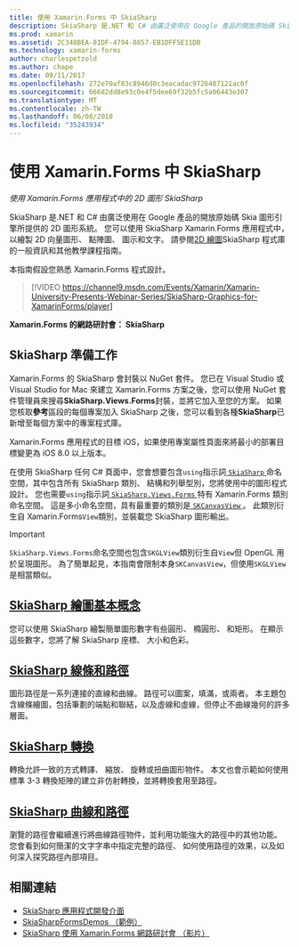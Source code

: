 ```yaml
---
title: 使用 Xamarin.Forms 中 SkiaSharp
description: SkiaSharp 是.NET 和 C# 由廣泛使用在 Google 產品的開放原始碼 Skia 圖形引擎所提供的 2D 圖形系統。 本指南說明如何使用 SkiaSharp 2D 圖形，在 Xamarin.Forms 應用程式中。
ms.prod: xamarin
ms.assetid: 2C348BEA-81DF-4794-8857-EB1DFF5E11DB
ms.technology: xamarin-forms
author: charlespetzold
ms.author: chape
ms.date: 09/11/2017
ms.openlocfilehash: 272e70af83c8946d0c3eacadac9726487121ac0f
ms.sourcegitcommit: 66682dd8e93c0e4f5dee69f32b5fc5a96443e307
ms.translationtype: MT
ms.contentlocale: zh-TW
ms.lasthandoff: 06/08/2018
ms.locfileid: "35243934"
---
```

# <a name="using-skiasharp-in-xamarinforms"></a>使用 Xamarin.Forms 中 SkiaSharp

_使用 Xamarin.Forms 應用程式中的 2D 圖形 SkiaSharp_

SkiaSharp 是.NET 和 C# 由廣泛使用在 Google 產品的開放原始碼 Skia 圖形引擎所提供的 2D 圖形系統。 您可以使用 SkiaSharp Xamarin.Forms 應用程式中，以繪製 2D 向量圖形、 點陣圖、 圖示和文字。 請參閱[2D 繪圖](~/graphics-games/skiasharp/index.md)SkiaSharp 程式庫的一般資訊和其他教學課程指南。

本指南假設您熟悉 Xamarin.Forms 程式設計。

> [!VIDEO https://channel9.msdn.com/Events/Xamarin/Xamarin-University-Presents-Webinar-Series/SkiaSharp-Graphics-for-XamarinForms/player]

**Xamarin.Forms 的網路研討會： SkiaSharp**

## <a name="skiasharp-preliminaries"></a>SkiaSharp 準備工作

Xamarin.Forms 的 SkiaSharp 會封裝以 NuGet 套件。 您已在 Visual Studio 或 Visual Studio for Mac 來建立 Xamarin.Forms 方案之後，您可以使用 NuGet 套件管理員來搜尋**SkiaSharp.Views.Forms**封裝，並將它加入至您的方案。 如果您核取**參考**區段的每個專案加入 SkiaSharp 之後，您可以看到各種**SkiaSharp**已新增至每個方案中的專案程式庫。

Xamarin.Forms 應用程式的目標 iOS，如果使用專案屬性頁面來將最小的部署目標變更為 iOS 8.0 以上版本。

在使用 SkiaSharp 任何 C# 頁面中，您會想要包含`using`指示詞[ `SkiaSharp` ](https://developer.xamarin.com/api/namespace/SkiaSharp/)命名空間，其中包含所有 SkiaSharp 類別、 結構和列舉型別，您將使用中的圖形程式設計。 您也需要`using`指示詞[ `SkiaSharp.Views.Forms` ](https://developer.xamarin.com/api/namespace/SkiaSharp.Views.Forms/)特有 Xamarin.Forms 類別命名空間。 這是多小命名空間，具有最重要的類別是[ `SKCanvasView` ](https://developer.xamarin.com/api/type/SkiaSharp.Views.Forms.SKCanvasView/)。 此類別衍生自 Xamarin.Forms`View`類別，並裝載您 SkiaSharp 圖形輸出。

> [!IMPORTANT]
> `SkiaSharp.Views.Forms`命名空間也包含`SKGLView`類別衍生自`View`但 OpenGL 用於呈現圖形。 為了簡單起見，本指南會限制本身`SKCanvasView`，但使用`SKGLView`是相當類似。

## <a name="skiasharp-drawing-basicsbasicsindexmd"></a>[SkiaSharp 繪圖基本概念](basics/index.md)

您可以使用 SkiaSharp 繪製簡單圖形數字有些圓形、 橢圓形、 和矩形。 在顯示這些數字，您將了解 SkiaSharp 座標、 大小和色彩。

## <a name="skiasharp-lines-and-pathspathsindexmd"></a>[SkiaSharp 線條和路徑](paths/index.md)

圖形路徑是一系列連接的直線和曲線。 路徑可以圖案，填滿，或兩者。 本主題包含線條繪圖，包括筆劃的端點和聯結，以及虛線和虛線，但停止不曲線幾何的許多層面。

## <a name="skiasharp-transformstransformsindexmd"></a>[SkiaSharp 轉換](transforms/index.md)

轉換允許一致的方式轉譯、 縮放、 旋轉或扭曲圖形物件。 本文也會示範如何使用標準 3-3 轉換矩陣的建立非仿射轉換，並將轉換套用至路徑。

## <a name="skiasharp-curves-and-pathscurvesindexmd"></a>[SkiaSharp 曲線和路徑](curves/index.md)

瀏覽的路徑會繼續進行將曲線路徑物件，並利用功能強大的路徑中的其他功能。 您會看到如何簡潔的文字字串中指定完整的路徑、 如何使用路徑的效果，以及如何深入探究路徑內部項目。


## <a name="related-links"></a>相關連結

- [SkiaSharp 應用程式開發介面](https://developer.xamarin.com/api/root/SkiaSharp/)
- [SkiaSharpFormsDemos （範例）](https://developer.xamarin.com/samples/xamarin-forms/SkiaSharpForms/Demos/)
- [SkiaSharp 使用 Xamarin.Forms 網路研討會 （影片）](https://channel9.msdn.com/Events/Xamarin/Xamarin-University-Presents-Webinar-Series/SkiaSharp-Graphics-for-XamarinForms)
